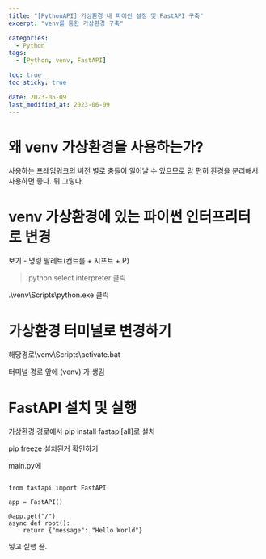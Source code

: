 ```yaml
---
title: "[PythonAPI] 가상환경 내 파이썬 설정 및 FastAPI 구축"
excerpt: "venv를 통한 가상환경 구축"

categories:
  - Python
tags:
  - [Python, venv, FastAPI]

toc: true
toc_sticky: true

date: 2023-06-09
last_modified_at: 2023-06-09
---
```


# 왜 venv 가상환경을 사용하는가?

사용하는 프레임워크의 버전 별로 충돌이 일어날 수 있으므로 맘 편히 환경을 분리해서 사용하면 좋다. 뭐 그렇다.


# venv 가상환경에 있는 파이썬 인터프리터로 변경

보기 - 명령 팔레트(컨트롤 + 시프트 + P)

>python select interpreter 클릭

.\venv\Scripts\python.exe 클릭


# 가상환경 터미널로 변경하기

해당경로\venv\Scripts\activate.bat

터미널 경로 앞에 (venv) 가 생김


# FastAPI 설치 및 실행

가상환경 경로에서 pip install fastapi[all]로 설치

pip freeze 설치된거 확인하기

main.py에 

```

from fastapi import FastAPI

app = FastAPI()

@app.get("/")
async def root():
    return {"message": "Hello World"}

```

넣고 실행 끝.